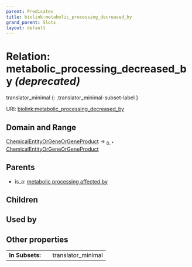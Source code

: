 ```yaml
---
parent: Predicates
title: biolink:metabolic_processing_decreased_by
grand_parent: Slots
layout: default
---
```


# Relation: metabolic_processing_decreased_by _(deprecated)_

translator_minimal
{: .translator_minimal-subset-label }




URI: [biolink:metabolic_processing_decreased_by](https://w3id.org/biolink/vocab/metabolic_processing_decreased_by)

## Domain and Range

[ChemicalEntityOrGeneOrGeneProduct](ChemicalEntityOrGeneOrGeneProduct.md) ->  <sub>0..\*</sub> [ChemicalEntityOrGeneOrGeneProduct](ChemicalEntityOrGeneOrGeneProduct.md)

## Parents

 *  is_a: [metabolic processing affected by](metabolic_processing_affected_by.md)

## Children


## Used by


## Other properties

|  |  |  |
| --- | --- | --- |
| **In Subsets:** | | translator_minimal |

